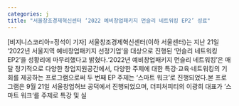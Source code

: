 ```yaml
---
categories: j
title: "서울창조경제혁신센터 ‘2022 예비창업패키지 먼슬리 네트워킹 EP2’ 성료"
---
```

[비지니스코리아=정석이 기자] 서울창조경제혁신센터(이하 서울센터)는 지난 21일 ‘2022년 서울지역 예비창업패키지 선정기업’을 대상으로 진행된 ‘먼슬리 네트워킹 EP2’을 성황리에 마무리했다고 밝혔다.‘2022년 예비창업패키지 먼슬리 네트워킹’은 매달 정기적으로 다양한 창업지원공간에서, 다양한 주제에 대한 특강·교육·네트워킹의 기회를 제공하는 프로그램으로써 두 번째 EP 주제는 ‘스마트 워크’로 진행되었다.본 프로그램은 9월 21일 서울창업허브 공덕에서 진행되었으며, 더피처피티의 이광희 대표가 ’스마트 워크‘를 주제로 특강 및 실